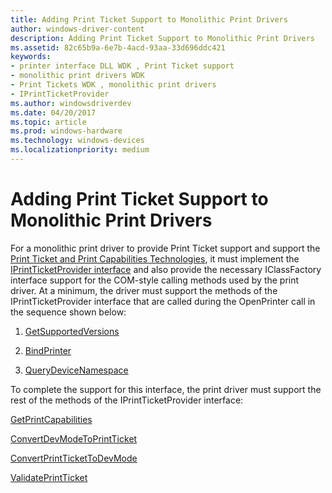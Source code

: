 ```yaml
---
title: Adding Print Ticket Support to Monolithic Print Drivers
author: windows-driver-content
description: Adding Print Ticket Support to Monolithic Print Drivers
ms.assetid: 82c65b9a-6e7b-4acd-93aa-33d696ddc421
keywords:
- printer interface DLL WDK , Print Ticket support
- monolithic print drivers WDK
- Print Tickets WDK , monolithic print drivers
- IPrintTicketProvider
ms.author: windowsdriverdev
ms.date: 04/20/2017
ms.topic: article
ms.prod: windows-hardware
ms.technology: windows-devices
ms.localizationpriority: medium
---
```


# Adding Print Ticket Support to Monolithic Print Drivers


For a monolithic print driver to provide Print Ticket support and support the [Print Ticket and Print Capabilities Technologies](print-ticket-and-print-capabilities-technologies.md), it must implement the [IPrintTicketProvider interface](https://msdn.microsoft.com/library/windows/hardware/ff554375) and also provide the necessary IClassFactory interface support for the COM-style calling methods used by the print driver. At a minimum, the driver must support the methods of the IPrintTicketProvider interface that are called during the OpenPrinter call in the sequence shown below:

1.  [GetSupportedVersions](getsupportedversions.md)

2.  [BindPrinter](bindprinter.md)

3.  [QueryDeviceNamespace](querydevicenamespace.md)

To complete the support for this interface, the print driver must support the rest of the methods of the IPrintTicketProvider interface:

[GetPrintCapabilities](getprintcapabilities.md)

[ConvertDevModeToPrintTicket](convertdevmodetoprintticket2.md)

[ConvertPrintTicketToDevMode](convertprinttickettodevmode.md)

[ValidatePrintTicket](validateprintticket.md)

 

 




